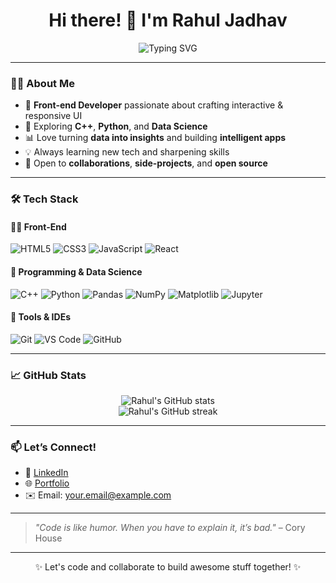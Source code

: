 <h1 align="center">Hi there! 👋 I'm Rahul Jadhav</h1>

<p align="center">
  <img src="https://readme-typing-svg.herokuapp.com?font=Fira+Code&size=22&pause=1000&color=F75C7E&center=true&vCenter=true&width=435&lines=Web-Development+Enthusiast;Crafting+beautiful+web+experiences;Learning+Python+%26+Data+Science;Let's+build+something+amazing+💻" alt="Typing SVG" />
</p>

---

### 👨‍💻 About Me
- 🎯 **Front-end Developer** passionate about crafting interactive & responsive UI
- 🧠 Exploring **C++**, **Python**, and **Data Science**
- 📊 Love turning **data into insights** and building **intelligent apps**
- 💡 Always learning new tech and sharpening skills
- 🤝 Open to **collaborations**, **side-projects**, and **open source**

---

### 🛠️ Tech Stack

#### 👨‍💻 Front-End
![HTML5](https://img.shields.io/badge/-HTML5-E34F26?style=flat&logo=html5&logoColor=white)
![CSS3](https://img.shields.io/badge/-CSS3-1572B6?style=flat&logo=css3)
![JavaScript](https://img.shields.io/badge/-JavaScript-F7DF1E?style=flat&logo=javascript&logoColor=black)
![React](https://img.shields.io/badge/-React-61DAFB?style=flat&logo=react&logoColor=black)

#### 🧠 Programming & Data Science
![C++](https://img.shields.io/badge/-C++-00599C?style=flat&logo=c%2B%2B&logoColor=white)
![Python](https://img.shields.io/badge/-Python-3776AB?style=flat&logo=python&logoColor=white)
![Pandas](https://img.shields.io/badge/-Pandas-150458?style=flat&logo=pandas)
![NumPy](https://img.shields.io/badge/-NumPy-013243?style=flat&logo=numpy)
![Matplotlib](https://img.shields.io/badge/-Matplotlib-11557C?style=flat&logo=plotly&logoColor=white)
![Jupyter](https://img.shields.io/badge/-Jupyter-F37626?style=flat&logo=jupyter&logoColor=white)

#### 🔧 Tools & IDEs
![Git](https://img.shields.io/badge/-Git-F05032?style=flat&logo=git&logoColor=white)
![VS Code](https://img.shields.io/badge/-VS%20Code-007ACC?style=flat&logo=visual-studio-code)
![GitHub](https://img.shields.io/badge/-GitHub-181717?style=flat&logo=github)

---

### 📈 GitHub Stats
<p align="center">
  <img src="https://github-readme-stats.vercel.app/api?username=jadhav-rahul&show_icons=true&theme=radical" alt="Rahul's GitHub stats" />
  <br/>
  <img src="https://github-readme-streak-stats.herokuapp.com/?user=jadhav-rahul&theme=radical" alt="Rahul's GitHub streak" />
</p>

---

### 📫 Let’s Connect!
- 💼 [LinkedIn](https://www.linkedin.com/in/rahuljadhav24/)
- 🌐 [Portfolio](https://your-portfolio.com/)
- ✉️ Email: [your.email@example.com](mailto:your.email@example.com)

---

> *"Code is like humor. When you have to explain it, it’s bad."* – Cory House

---

<p align="center">✨ Let's code and collaborate to build awesome stuff together! ✨</p>
